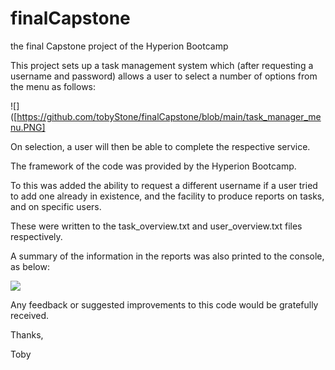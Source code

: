 # finalCapstone
the final Capstone project of the Hyperion Bootcamp

This project sets up a task management system which (after requesting a username and password) allows a user to select a number of options from the menu as follows:

![]([https://github.com/tobyStone/finalCapstone/blob/main/task_manager_menu.PNG]

On selection, a user will then be able to complete the respective service.

The framework of the code was provided by the Hyperion Bootcamp.

To this was added the ability to request a different username if a user tried to add one already in existence, and the facility to produce reports on tasks, and on specific users.

These were written to the task_overview.txt and user_overview.txt files respectively.

A summary of the information in the reports was also printed to the console, as below:



![](https://github.com/tobyStone/Maths-inCoding-Website-Server/blob/main/gif_folder/front%20page%20maths%20inCoding.gif)

Any feedback or suggested improvements to this code would be gratefully received.

Thanks,

Toby
